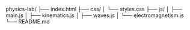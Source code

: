 physics-lab/
├── index.html
├── css/
│   └── styles.css
├── js/
│   ├── main.js
│   ├── kinematics.js
│   ├── waves.js
│   └── electromagnetism.js
└── README.md
